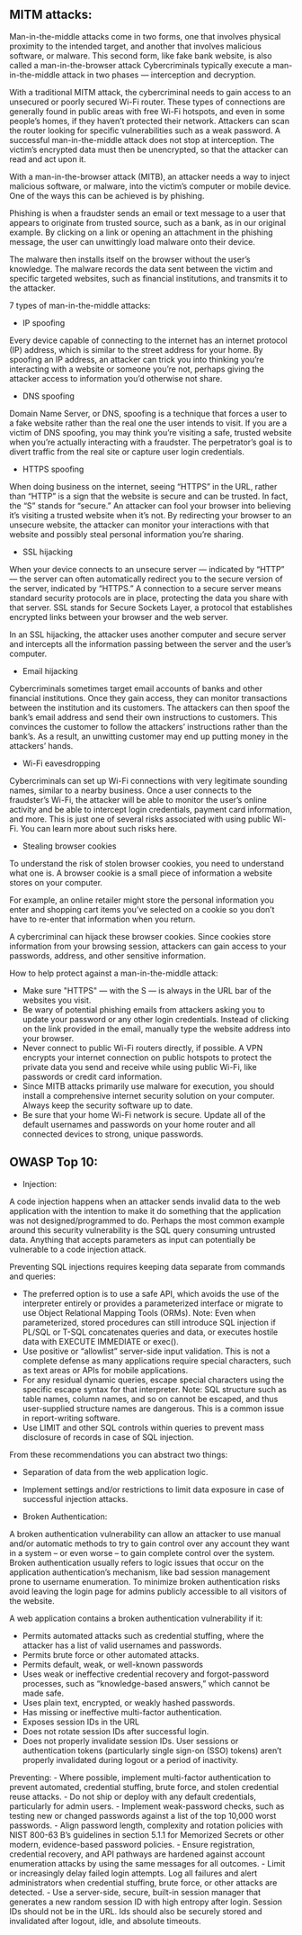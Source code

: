 ## MITM attacks:

Man-in-the-middle attacks come in two forms, one that involves physical proximity to the intended target, and another that involves malicious software, or malware. This second form, like fake bank website, is also called a man-in-the-browser attack
Cybercriminals typically execute a man-in-the-middle attack in two phases — interception and decryption.

With a traditional MITM attack, the cybercriminal needs to gain access to an unsecured or poorly secured Wi-Fi router. These types of connections are generally found in public areas with free Wi-Fi hotspots, and even in some people’s homes, if they haven’t protected their network. Attackers can scan the router looking for specific vulnerabilities such as a weak password. A successful man-in-the-middle attack does not stop at interception. The victim’s encrypted data must then be unencrypted, so that the attacker can read and act upon it.

With a man-in-the-browser attack (MITB), an attacker needs a way to inject malicious software, or malware, into the victim’s computer or mobile device. One of the ways this can be achieved is by phishing.

Phishing is when a fraudster sends an email or text message to a user that appears to originate from trusted source, such as a bank, as in our original example. By clicking on a link or opening an attachment in the phishing message, the user can unwittingly load malware onto their device.

The malware then installs itself on the browser without the user’s knowledge. The malware records the data sent between the victim and specific targeted websites, such as financial institutions, and transmits it to the attacker.

7 types of man-in-the-middle attacks:
- IP spoofing

Every device capable of connecting to the internet has an internet protocol (IP) address, which is similar to the street address for your home. By spoofing an IP address, an attacker can trick you into thinking you’re interacting with a website or someone you’re not, perhaps giving the attacker access to information you’d otherwise not share.

- DNS spoofing

Domain Name Server, or DNS, spoofing is a technique that forces a user to a fake website rather than the real one the user intends to visit. If you are a victim of DNS spoofing, you may think you’re visiting a safe, trusted website when you’re actually interacting with a fraudster. The perpetrator’s goal is to divert traffic from the real site or capture user login credentials.

- HTTPS spoofing

When doing business on the internet, seeing “HTTPS” in the URL, rather than “HTTP” is a sign that the website is secure and can be trusted. In fact, the “S” stands for “secure.” An attacker can fool your browser into believing it’s visiting a trusted website when it’s not. By redirecting your browser to an unsecure website, the attacker can monitor your interactions with that website and possibly steal personal information you’re sharing.

- SSL hijacking

When your device connects to an unsecure server — indicated by “HTTP” — the server can often automatically redirect you to the secure version of the server, indicated by “HTTPS.” A connection to a secure server means standard security protocols are in place, protecting the data you share with that server. SSL stands for Secure Sockets Layer, a protocol that establishes encrypted links between your browser and the web server.

In an SSL hijacking, the attacker uses another computer and secure server and intercepts all the information passing between the server and the user’s computer.

- Email hijacking

Cybercriminals sometimes target email accounts of banks and other financial institutions. Once they gain access, they can monitor transactions between the institution and its customers. The attackers can then spoof the bank’s email address and send their own instructions to customers. This convinces the customer to follow the attackers’ instructions rather than the bank’s. As a result, an unwitting customer may end up putting money in the attackers’ hands.

- Wi-Fi eavesdropping

Cybercriminals can set up Wi-Fi connections with very legitimate sounding names, similar to a nearby business. Once a user connects to the fraudster’s Wi-Fi, the attacker will be able to monitor the user’s online activity and be able to intercept login credentials, payment card information, and more. This is just one of several risks associated with using public Wi-Fi. You can learn more about such risks here.

- Stealing browser cookies

To understand the risk of stolen browser cookies, you need to understand what one is. A browser cookie is a small piece of information a website stores on your computer.

For example, an online retailer might store the personal information you enter and shopping cart items you’ve selected on a cookie so you don’t have to re-enter that information when you return.

A cybercriminal can hijack these browser cookies. Since cookies store information from your browsing session, attackers can gain access to your passwords, address, and other sensitive information.

How to help protect against a man-in-the-middle attack:

- Make sure "HTTPS" — with the S — is always in the URL bar of the websites you visit.
- Be wary of potential phishing emails from attackers asking you to update your password or any other login credentials. Instead of clicking on the link provided in the email, manually type the website address into your browser.
- Never connect to public Wi-Fi routers directly, if possible. A VPN encrypts your internet connection on public hotspots to protect the private data you send and receive while using public Wi-Fi, like passwords or credit card information.
- Since MITB attacks primarily use malware for execution, you should install a comprehensive internet security solution on your computer. Always keep the security software up to date.
- Be sure that your home Wi-Fi network is secure. Update all of the default usernames and passwords on your home router and all connected devices to strong, unique passwords. 

## OWASP Top 10:

- Injection:

A code injection happens when an attacker sends invalid data to the web application with the intention to make it do something that the application was not designed/programmed to do. Perhaps the most common example around this security vulnerability is the SQL query consuming untrusted data. Anything that accepts parameters as input can potentially be vulnerable to a code injection attack.

Preventing SQL injections requires keeping data separate from commands and queries:
  - The preferred option is to use a safe API, which avoids the use of the interpreter entirely or provides a parameterized interface or migrate to use Object    Relational Mapping Tools (ORMs). Note: Even when parameterized, stored procedures can still introduce SQL injection if PL/SQL or T-SQL concatenates queries and data, or executes hostile data with EXECUTE IMMEDIATE or exec().
  - Use positive or “allowlist” server-side input validation. This is not a complete defense as many applications require special characters, such as text areas or APIs for mobile applications.
  - For any residual dynamic queries, escape special characters using the specific escape syntax for that interpreter. Note: SQL structure such as table names, column names, and so on cannot be escaped, and thus user-supplied structure names are dangerous. This is a common issue in report-writing software.
  - Use LIMIT and other SQL controls within queries to prevent mass disclosure of records in case of SQL injection.

From these recommendations you can abstract two things:
  - Separation of data from the web application logic.
  - Implement settings and/or restrictions to limit data exposure in case of successful injection attacks.

- Broken Authentication:

A broken authentication vulnerability can allow an attacker to use manual and/or automatic methods to try to gain control over any account they want in a system – or even worse – to gain complete control over the system. Broken authentication usually refers to logic issues that occur on the application authentication’s mechanism, like bad session management prone to username enumeration. To minimize broken authentication risks avoid leaving the login page for admins publicly accessible to all visitors of the website.

 A web application contains a broken authentication vulnerability if it:
   - Permits automated attacks such as credential stuffing, where the attacker has a list of valid usernames and passwords.
   - Permits brute force or other automated attacks.
   - Permits default, weak, or well-known passwords
   - Uses weak or ineffective credential recovery and forgot-password processes, such as “knowledge-based answers,” which cannot be made safe.
   - Uses plain text, encrypted, or weakly hashed passwords.
   - Has missing or ineffective multi-factor authentication.
   - Exposes session IDs in the URL
   - Does not rotate session IDs after successful login.
   - Does not properly invalidate session IDs. User sessions or authentication tokens (particularly single sign-on (SSO) tokens) aren’t properly invalidated during logout or a period of inactivity.

Preventing:
    - Where possible, implement multi-factor authentication to prevent automated, credential stuffing, brute force, and stolen credential reuse attacks.
    - Do not ship or deploy with any default credentials, particularly for admin users.
    - Implement weak-password checks, such as testing new or changed passwords against a list of the top 10,000 worst passwords.
    - Align password length, complexity and rotation policies with NIST 800-63 B’s guidelines in section 5.1.1 for Memorized Secrets or other modern, evidence-based password policies.
    - Ensure registration, credential recovery, and API pathways are hardened against account enumeration attacks by using the same messages for all outcomes.
    - Limit or increasingly delay failed login attempts. Log all failures and alert administrators when credential stuffing, brute force, or other attacks are detected.
    - Use a server-side, secure, built-in session manager that generates a new random session ID with high entropy after login. Session IDs should not be in the URL. Ids should also be securely stored and invalidated after logout, idle, and absolute timeouts.



